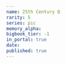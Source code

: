 ```yaml
---
name: 25th Century Q
rarity: 5
series: pic
memory_alpha:
bigbook_tier: -1
in_portal: true
date:
published: true
---
```



